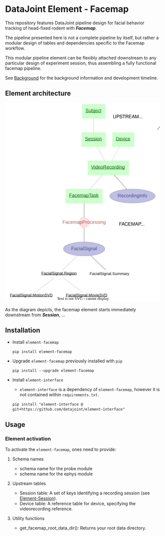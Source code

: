 # DataJoint Element - Facemap
This repository features DataJoint pipeline design for facial behavior tracking of head-fixed rodent with ***Facemap***.

The pipeline presented here is not a complete pipeline by itself,
 but rather a modular design of tables and dependencies specific to the Facemap workflow. 

This modular pipeline element can be flexibly attached downstream to 
any particular design of experiment session, thus assembling 
a fully functional facemap pipeline.

See [Background](Background.md) for the background information and development timeline.

## Element architecture

![element-facemap diagram](images/attached_facemap_element.svg)

As the diagram depicts, the facemap element starts immediately downstream from ***Session***, ...

## Installation

+ Install `element-facemap`
     ```
     pip install element-facemap
     ```

+ Upgrade `element-facemap` previously installed with `pip`
     ```
     pip install --upgrade element-facemap
     ```

+ Install `element-interface`

    + `element-interface` is a dependency of `element-facemap`, however it is not contained within `requirements.txt`.
     
    ```
    pip install "element-interface @ git+https://github.com/datajoint/element-interface"
    ```

## Usage

### Element activation

To activate the `element-facemap`, ones need to provide:

1. Schema names
    + schema name for the probe module
    + schema name for the ephys module

2. Upstream tables
    + Session table: A set of keys identifying a recording session (see [Element-Session](https://github.com/datajoint/element-session)).
    + Device table: A reference table for device, specifying the videorecording reference.

3. Utility functions
    + get_facemap_root_data_dir(): Returns your root data directory.

